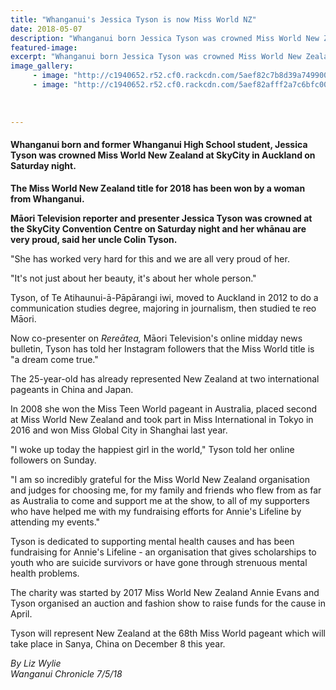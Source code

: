 ```yaml
---
title: "Whanganui's Jessica Tyson is now Miss World NZ"
date: 2018-05-07
description: "Whanganui born Jessica Tyson was crowned Miss World New Zealand at SkyCity in Auckland..."
featured-image: 
excerpt: "Whanganui born Jessica Tyson was crowned Miss World New Zealand at SkyCity in Auckland on Saturday night."
image_gallery:
	 - image: "http://c1940652.r52.cf0.rackcdn.com/5aef82c7b8d39a7499001aed/Jessica-Tyson-Miss-World-NZ-2chron-7-May.jpg"
	 - image: "http://c1940652.r52.cf0.rackcdn.com/5aef82afff2a7c6bfc001aab/Jessica-Tyson-Miss-World-NZ-3chron-7-May.jpg"
	
	
	
---
```


<h4>Whanganui born and former Whanganui High School student, Jessica Tyson was crowned Miss World New Zealand at SkyCity in Auckland on Saturday night.</h4>
<p class="element element-paragraph"><strong>The Miss World New Zealand title for 2018 has been won by a woman from Whanganui.</strong></p>
<p class="element element-paragraph"><strong>Māori Television reporter and presenter Jessica Tyson was crowned at the SkyCity Convention Centre on Saturday night and her whānau are very proud, said her uncle Colin Tyson.</strong></p>
<p class="element element-paragraph">"She has worked very hard for this and we are all very proud of her.</p>
<p class="element element-paragraph">"It's not just about her beauty, it's about her whole person."</p>
<p class="element element-paragraph"><span>Tyson, of Te Atihaunui-ā-Pāpārangi iwi, moved to Auckland in 2012 to do a communication studies degree, majoring in journalism, then studied te reo Māori.</span></p>
<p class="element element-paragraph">Now co-presenter on&nbsp;<em>Rereātea,</em>&nbsp;Māori Television's online midday news bulletin, Tyson has told her Instagram followers that the Miss World title is "a dream come true."</p>
<p class="element element-paragraph">The 25-year-old has already represented New Zealand at two international pageants in China and Japan.</p>
<p class="element element-paragraph">In 2008 she won the Miss Teen World pageant in Australia, placed second at Miss World New Zealand and took part in Miss International in Tokyo in 2016 and won Miss Global City in Shanghai last year.</p>
<p class="element element-paragraph">"I woke up today the happiest girl in the world," Tyson told her online followers on Sunday.</p>
<p class="element element-paragraph">"I am so incredibly grateful for the Miss World New Zealand organisation and judges for choosing me, for my family and friends who flew from as far as Australia to come and support me at the show, to all of my supporters who have helped me with my fundraising efforts for Annie's Lifeline by attending my events."</p>
<p class="element element-paragraph">Tyson is dedicated to supporting mental health causes and has been fundraising for Annie's Lifeline - an organisation that gives scholarships to youth who are suicide survivors or have gone through strenuous mental health problems.</p>
<p class="element element-paragraph">The charity was started by 2017 Miss World New Zealand Annie Evans and Tyson organised an auction and fashion show to raise funds for the cause in April.</p>
<p class="element element-paragraph">Tyson will represent New Zealand at the 68th Miss World pageant which will take place in Sanya, China on December 8 this year.</p>
<p><em>By Liz Wylie</em><br /><em>Wanganui Chronicle 7/5/18</em></p>

